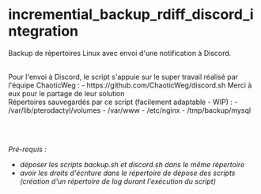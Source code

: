 # incremential_backup_rdiff_discord_integration

Backup de répertoires Linux avec envoi d'une notification à Discord. 

<br />
Pour l'envoi à Discord, le script s'appuie sur le super travail réalisé par l'équipe ChaoticWeg :
- https://github.com/ChaoticWeg/discord.sh
Merci à eux pour le partage de leur solution

<br />
Répertoires sauvegardés par ce script (facilement adaptable - WIP) :
- /var/lib/pterodactyl/volumes
- /var/www
- /etc/nginx
- /tmp/backup/mysql

<br /><br />

*Pré-requis :*
- *déposer les scripts backup.sh et discord.sh dans le même répertoire*
- *avoir les droits d'écriture dans le répertoire de dépose des scripts (création d'un répertoire de log durant l'exécution du script)*
